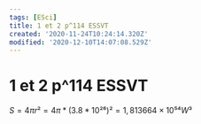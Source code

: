 ```yaml
---
tags: [ESci]
title: 1 et 2 p^114 ESSVT
created: '2020-11-24T10:24:14.320Z'
modified: '2020-12-10T14:07:08.529Z'
---
```


# 1 et 2 p^114 ESSVT

$S = 4\pi r² = 4\pi*(3.8*10²⁶)² = 1,813664×10⁵⁴ W³$
